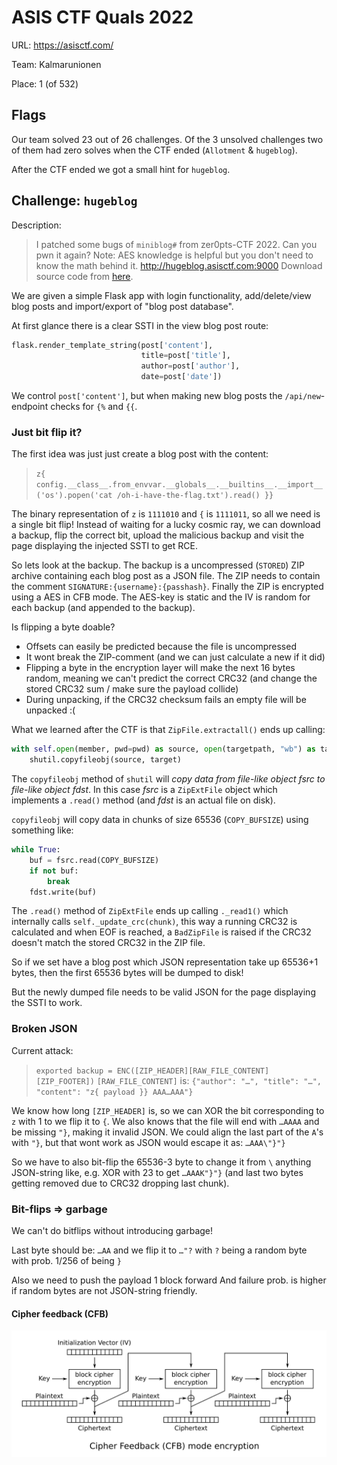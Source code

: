 # ASIS CTF Quals 2022

URL: https://asisctf.com/

Team: Kalmarunionen

Place: 1 (of 532)

## Flags

Our team solved 23 out of 26 challenges.
Of the 3 unsolved challenges two of them had zero solves when the CTF ended (`Allotment` & `hugeblog`).

After the CTF ended we got a small hint for `hugeblog`.

## Challenge: `hugeblog`

Description:

> I patched some bugs of `miniblog#` from zer0pts-CTF 2022. Can you pwn it again?
> Note: AES knowledge is helpful but you don't need to know the math behind it.
> http://hugeblog.asisctf.com:9000
> Download source code from [here](./hugeblog_84365d0b6614fc6fd9e36029c8cda091646d632f.txz).

We are given a simple Flask app with login functionality, add/delete/view blog posts and import/export of "blog post database".

At first glance there is a clear SSTI in the view blog post route:

```python
flask.render_template_string(post['content'],
                             title=post['title'],
                             author=post['author'],
                             date=post['date'])
```

We control `post['content']`, but when making new blog posts the `/api/new`-endpoint checks for `{%` and `{{`.

### Just bit flip it?

The first idea was just just create a blog post with the content:

> `z{ config.__class__.from_envvar.__globals__.__builtins__.__import__('os').popen('cat /oh-i-have-the-flag.txt').read() }}`

The binary representation of `z` is `1111010` and `{` is `1111011`, so all we need is a single bit flip!
Instead of waiting for a lucky cosmic ray, we can download a backup, flip the correct bit, upload the malicious backup and visit the page displaying the injected SSTI to get RCE.

So lets look at the backup.  The backup is a uncompressed (`STORED`) ZIP archive containing each blog post as a JSON file.
The ZIP needs to contain the comment `SIGNATURE:{username}:{passhash}`.
Finally the ZIP is encrypted using a AES in CFB mode. The AES-key is static and the IV is random for each backup (and appended to the backup).

Is flipping a byte doable?
 * Offsets can easily be predicted because the file is uncompressed
 * It wont break the ZIP-comment (and we can just calculate a new if it did)
 * Flipping a byte in the encryption layer will make the next 16 bytes random, meaning we can't predict the correct CRC32 (and change the stored CRC32 sum / make sure the payload collide)
 * During unpacking, if the CRC32 checksum fails an empty file will be unpacked :(

What we learned after the CTF is that `ZipFile.extractall()` ends up calling:

```python
with self.open(member, pwd=pwd) as source, open(targetpath, "wb") as target:
    shutil.copyfileobj(source, target)
```

The `copyfileobj` method of `shutil` will _copy data from file-like object fsrc to file-like object fdst_.
In this case _fsrc_ is a `ZipExtFile` object which implements a `.read()` method (and _fdst_ is an actual file on disk).

`copyfileobj` will copy data in chunks of size 65536 (`COPY_BUFSIZE`) using something like:

```python
while True:
    buf = fsrc.read(COPY_BUFSIZE)
    if not buf:
        break
    fdst.write(buf)
```

The `.read()` method of `ZipExtFile` ends up calling `._read1()` which internally calls `self._update_crc(chunk)`, this way a running CRC32 is calculated and when EOF is reached, a `BadZipFile` is raised if the CRC32 doesn't match the stored CRC32 in the ZIP file.

So if we set have a blog post which JSON representation take up 65536+1 bytes, then the first 65536 bytes will be dumped to disk!

But the newly dumped file needs to be valid JSON for the page displaying the SSTI to work.

### Broken JSON

Current attack:

> `exported backup = ENC([ZIP_HEADER][RAW_FILE_CONTENT][ZIP_FOOTER])`
> `[RAW_FILE_CONTENT]` is: `{"author": "…", "title": "…", "content": "z{ payload }} AAA…AAA"}`

We know how long `[ZIP_HEADER]` is, so we can XOR the bit corresponding to `z` with 1 to we flip it to `{`.
We also knows that the file will end with `…AAAA` and be missing `"}`, making it invalid JSON.
We could align the last part of the `A`'s with `"}`, but that wont work as JSON would escape it as: `…AAA\"}"}`

So we have to also bit-flip the 65536-3 byte to change it from `\` anything JSON-string like, e.g. XOR with 23 to get `…AAAK"}"}` (and last two bytes getting removed due to CRC32 dropping last chunk).

### Bit-flips ⇒ garbage

We can't do bitflips without introducing garbage!

Last byte should be: `…AA` and we flip it to `…"?` with `?` being a random byte with prob. 1/256 of being `}`

Also we need to push the payload 1 block forward
And failure prob. is higher if random bytes are not JSON-string friendly.

#### Cipher feedback (CFB)

![Wikipedia: Cipher feedback (CFB) - Encryption diagram](./CFB_encryption.svg)

